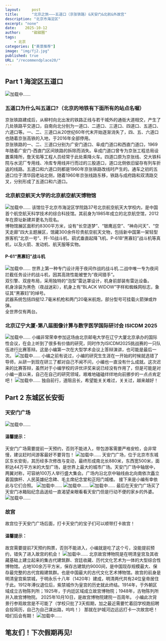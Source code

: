```yaml
---
layout:     post
title:      "北京之旅———五道口（京张铁路）&天安门&北航&外故宫"
description: "北京市海淀区"
excerpt: "none"
date:    2025-10-12
author:     "甜甜圈"
tags:
    - 北京
categories: ["美景推荐"]
image: "img/fj2.jpg"
published: true 
URL: "/recommendplace20/"
---
```

## Part 1 海淀区五道口
![加载中……](/img/place/wdk.jpg)
### 五道口为什么叫五道口?（北京的地铁有下面所有的站点名喔）
京张铁路建成后，从柳村向北出发的铁路正线与若干城外的通衙大道相交，产生了几处铁路平交道口，自南向北分别为一道口、二道口、三道口、四道口、五道口、六道口等。一、二、三道口从20世纪60年代末开始逐渐消失了，四、五、六道口也随着京张高铁的入地，于2016年全部停用。  
京张铁路的一、二、三道口分别为广安门道口、阜成门道口和西直门道口，1969年随着广安门-西直门区间铁路的拆除而消失。阜成门道口曾专为京张工程总局设置乘降所，詹天佑等工程人员经常于此处乘降火车。四道口原为京张线、交大铁科院与水泥厂专用线、冷库专用线并行而过的三股道口，道口北侧依旧留存有列车折返的线路。五道口和六道口则都是1960年京张铁路改线时产生的。通车之初的五道口位于清华园老站北侧，随着1960年京张线路东移，铁路与成府路和双清路交叉，分别形成了五道口和六道口。
### 北京航空航天大学的北京航空航天博物馆
![加载中……](/img/place/wdk1.jpg)
该馆位于北京市海淀区学院路37号北京航空航天大学校内，是中国首个航空航天科学技术的综合科技馆。其前身为1985年成立的北京航空馆，2012年在原址新建并更名为现名。  
博物馆展区面积约8300平方米，设有“长空逐梦”、“银鹰巡空”、“神舟问天”、“空天走廊”四大主题展区，馆藏300余件珍贵航空航天文物，包括新中国第一架轻型旅客机“北京一号”、歼-10战斗机、鹞式垂直起降飞机、P-61B“黑寡妇”战斗机等真机，以及火箭、发动机、航天服等实物。
#### P-61“黑寡妇”战斗机
![加载中……](/img/place/wdk2.jpg)
世界上第一种专门设计用于夜间作战的战斗机.二战中唯一专为夜间拦截任务设计的战斗机，因其高效性能被誉为“夜间猎手”。    
双引擎、双座布局，采用独特的“泡型”雷达罩设计，机身前部装有雷达设备。   
机身涂装为黑色（夜战迷彩），机身上有“BLACK WIDOW”字样和蜘蛛网标志，象征其“黑寡妇”的绰号。  
武器系统包括四挺12.7毫米机枪和两门20毫米航炮，部分型号可挂载火箭弹或炸弹。  
全世界仅有两台。
### 北京辽宁大厦-第八届图像计算与数字医学国际研讨会 ISICDM 2025
![加载中……](/img/place/wdk3.jpg)
小编非常荣幸参加这场由北京邮电大学在辽宁大厦北京承办的国际性会议，在会上听到了很多有价值的研究，同时作为ISICDM2025挑战赛的一只队伍进行比赛答辩。这是小编第一次在大型学术会议上答辩演讲，也可能是最后一次。
![加载中……](/img/place/wdk4.jpeg)
小编之前有说过，小编的研究生生涯在一开始的时候就选错了导师，从研一到现在研三了都对自己不闻不问，小编也一直没有什么成就。这次迟来的比赛答辩，虽然对于小编学校的评优评奖来说已经没有作用了，但是可能是对小编一直以来，自己在自己的研究领域，艰难地磕磕绊绊地向前挪步的一点点肯定吧！
![加载中……](/img/place/wdk4.jpg)
独自前行，道阻且长，希望能关关难过，关关过，越来越好！
## Part 2 东城区长安街
### 天安门广场
![加载中……](/img/place/wdk10.jpg)
#### 温馨提示：
天安门广场需要提前一天预约，否则不能进入，带包游客需要严格安检，会非常慢，建议赶时间游客最好不要背包！
![加载中……](/img/place/wdk5.jpg)
天安门广场，位于北京市东城区东长安街，其历经多次修改与变动，最终形成南北长880米，东西宽500米，面积达44万平方米的大型广场，是世界上最大的城市广场。天安门广场中轴居中，两翼对称，可容纳100万人举行盛大集会。广场内沿北京中轴线由北向南依次矗立着国旗杆、人民英雄纪念碑、毛主席纪念堂和正阳门城楼。
接下来是小编有幸依此与它们合照。
![加载中……](/img/place/wdk6.jpg)
![加载中……](/img/place/wdk7.jpg)
![加载中……](/img/place/wdk8.jpg)
最后在天安门广场买了天安门冰箱贴纪念品送给一直渴望亲眼看看天安门但是行动不便的家乡的外婆。
![加载中……](/img/place/wdk9.jpg)
### 故宫
故宫位于天安门广场后面，打卡天安门的宝子们可以顺带打卡故宫！
#### 温馨提示：
故宫需要提前7天预约购票，否则不能进入，小编就是吃了这个亏，没能提前预约，错失了进入故宫的机会！
![加载中……](/img/place/wdk11.jpg)
北京故宫博物院是在明清皇宫及其收藏基础上建立起来的集古代建筑群、宫廷收藏、历代文化艺术为一体的大型综合性博物馆。占地100余万平方米，保存古建筑约9000间，是中国现存规模最大、保存最完整的古代宫殿建筑群。也是中国最大的古代文化艺术博物馆。故宫的前身是明清皇宫紫禁城，于明永乐十八年（1420年）建成，明清两代共有24位皇帝居住于此。1912年溥仪退位后，紫禁城作为皇宫的历史就此终结。1914年，于外朝区域成立古物陈列所；1925年，于内廷区域成立故宫博物院；1948年，古物陈列所并入故宫博物院。
2025年10月10日，是故宫博物院建院一百周年。
小编此次背景行参观故宫是不可能了（学校只批了3天假期，加之最近需要忙着回学校跑招聘会投简历，自己为自己谋出路，呜呜！）
那就在护城河边远远打卡一次故宫吧！咱们后会有期！
![加载中……](/img/place/wdk12.jpg)
## 笔友们！下次假期再见!








